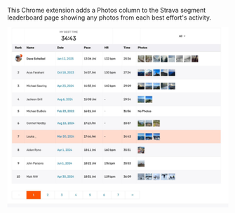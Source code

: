 This Chrome extension adds a Photos column to the Strava segment leaderboard page showing any photos from each best effort's activity.

![](images/screenshot.jpeg)
